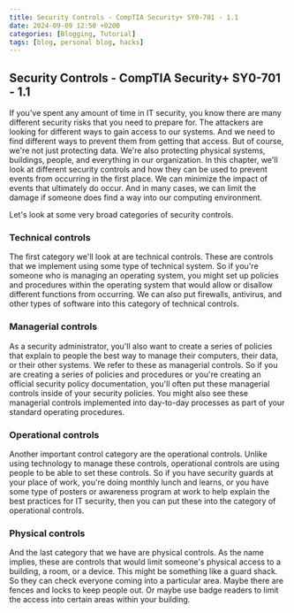```yaml
---
title: Security Controls - CompTIA Security+ SY0-701 - 1.1
date: 2024-09-09 12:50 +0200
categories: [Blogging, Tutorial]
tags: [blog, personal blog, hacks]
---
```


## Security Controls - CompTIA Security+ SY0-701 - 1.1

If you've spent any amount of time in IT security, you know there are many different security risks that you need to prepare for. The attackers are looking for different ways to gain access to our systems. And we need to find different ways to prevent them from getting that access. But of course, we're not just protecting data. We're also protecting physical systems, buildings, people, and everything in our organization. In this chapter, we'll look at different security controls and how they can be used to prevent events from occurring in the first place. We can minimize the impact of events that ultimately do occur. And in many cases, we can limit the damage if someone does find a way into our computing environment. 

Let's look at some very broad categories of security controls.

### Technical controls
The first category we'll look at are technical controls. These are controls that we implement using some type of technical system. So if you're someone who is managing an operating system, you might set up policies and procedures within the operating system that would allow or disallow different functions from occurring. We can also put firewalls, antivirus, and other types of software into this category of technical controls.

### Managerial controls
As a security administrator, you'll also want to create a series of policies that explain to people the best way to manage their computers, their data, or their other systems. We refer to these as managerial controls. So if you are creating a series of policies and procedures or you're creating an official security policy documentation, you'll often put these managerial controls inside of your security policies. You might also see these managerial controls implemented into day-to-day processes as part of your standard operating procedures.

### Operational controls
Another important control category are the operational controls. Unlike using technology to manage these controls, operational controls are using people to be able to set these controls. So if you have security guards at your place of work, you're doing monthly lunch and learns, or you have some type of posters or awareness program at work to help explain the best practices for IT security, then you can put these into the category of operational controls. 

### Physical controls
And the last category that we have are physical controls. As the name implies, these are controls that would limit someone's physical access to a building, a room, or a device. This might be something like a guard shack. So they can check everyone coming into a particular area. Maybe there are fences and locks to keep people out. Or maybe use badge readers to limit the access into certain areas within your building. 

